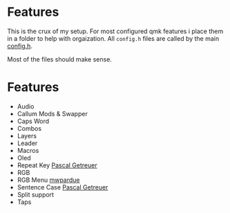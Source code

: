 # Features

This is the crux of my setup. For most configured qmk features i place them in a folder
to help with orgaization. All `config.h` files are called by the main [config.h](config.h).

Most of the files should make sense.

# Features

* Audio
* Callum Mods & Swapper
* Caps Word
* Combos
* Layers
* Leader
* Macros
* Oled
* Repeat Key [Pascal Getreuer](https://getreuer.info/posts/keyboards/repeat-key/index.html)
* RGB
* RGB Menu [mwpardue](https://github.com/mwpardue/qmk_firmware/blob/coramoor/users/coramoor/docs/rgbmenu.md)
* Sentence Case [Pascal Getreuer](https://getreuer.info/posts/keyboards/sentence-case/index.html)
* Split support
* Taps
